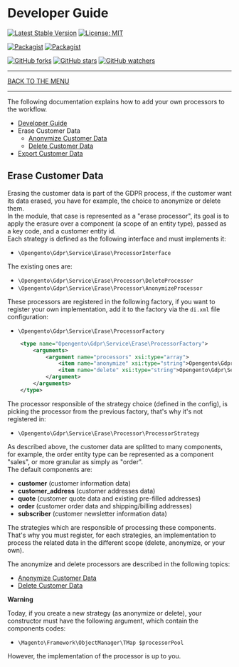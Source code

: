 # Developer Guide

[![Latest Stable Version](https://img.shields.io/packagist/v/opengento/module-gdpr.svg?style=flat-square)](https://packagist.org/packages/opengento/module-gdpr)
[![License: MIT](https://img.shields.io/github/license/opengento/magento2-gdpr.svg?style=flat-square)](./LICENSE)

[![Packagist](https://img.shields.io/packagist/dt/opengento/module-gdpr.svg?style=flat-square)](https://packagist.org/packages/opengento/module-gdpr)
[![Packagist](https://img.shields.io/packagist/dm/opengento/module-gdpr.svg?style=flat-square)](https://packagist.org/packages/opengento/module-gdpr)

[![GitHub forks](https://img.shields.io/github/forks/opengento/magento2-gdpr.svg?style=social)](https://github.com/opengento/magento2-gdpr/network/members)
[![GitHub stars](https://img.shields.io/github/stars/opengento/magento2-gdpr.svg?style=social)](https://github.com/opengento/magento2-gdpr/stargazers)
[![GitHub watchers](https://img.shields.io/github/watchers/opengento/magento2-gdpr.svg?style=social)](https://github.com/opengento/magento2-gdpr/watchers)

___

[BACK TO THE MENU](/magento2-gdpr/)

___

The following documentation explains how to add your own processors to the workflow.

* [Developer Guide](/magento2-gdpr/developer-guide/)
* Erase Customer Data
    * [Anonymize Customer Data](/magento2-gdpr/developer-guide/anonymize-customer-data)
    * [Delete Customer Data](/magento2-gdpr/developer-guide/delete-customer-data)
* [Export Customer Data](/magento2-gdpr/developer-guide/export-customer-data)

## Erase Customer Data

Erasing the customer data is part of the GDPR process, if the customer want its data erased,
you have for example, the choice to anonymize or delete them.  
In the module, that case is represented as a "erase processor", its goal is to apply the erasure
over a component (a scope of an entity type), passed as a key code, and a customer entity id.  
Each strategy is defined as the following interface and must implements it:

- `\Opengento\Gdpr\Service\Erase\ProcessorInterface`

The existing ones are: 

- `\Opengento\Gdpr\Service\Erase\Processor\DeleteProcessor`
- `\Opengento\Gdpr\Service\Erase\Processor\AnonymizeProcessor`

These processors are registered in the following factory, if you want to register
your own implementation, add it to the factory via the `di.xml` file configuration:

- `\Opengento\Gdpr\Service\Erase\ProcessorFactory`

```xml
    <type name="Opengento\Gdpr\Service\Erase\ProcessorFactory">
        <arguments>
            <argument name="processors" xsi:type="array">
                <item name="anonymize" xsi:type="string">Opengento\Gdpr\Service\Erase\Processor\AnonymizeProcessor</item>
                <item name="delete" xsi:type="string">Opengento\Gdpr\Service\Erase\Processor\DeleteProcessor</item>
            </argument>
        </arguments>
    </type>
```

The processor responsible of the strategy choice (defined in the config),
is picking the processor from the previous factory, that's why it's not registered in:

- `\Opengento\Gdpr\Service\Erase\Processor\ProcessorStrategy`

As described above, the customer data are splitted to many components, for example,
the order entity type can be represented as a component "sales",
or more granular as simply as "order".  
The default components are:  

- **customer** (customer information data)
- **customer_address** (customer addresses data)
- **quote** (customer quote data and existing pre-filled addresses)
- **order** (customer order data and shipping/billing addresses)
- **subscriber** (customer newsletter information data)

The strategies which are responsible of processing these components.  
That's why you must register, for each strategies, an implementation to process
the related data in the different scope (delete, anonymize, or your own). 

The anonymize and delete processors are described in the following topics:

* [Anonymize Customer Data](/magento2-gdpr/developer-guide/anonymize-customer-data)
* [Delete Customer Data](/magento2-gdpr/developer-guide/delete-customer-data)

**Warning**

Today, if you create a new strategy (as anonymize or delete),
your constructor must have the following argument, which contain the components codes:

- `\Magento\Framework\ObjectManager\TMap $processorPool`

However, the implementation of the processor is up to you.
